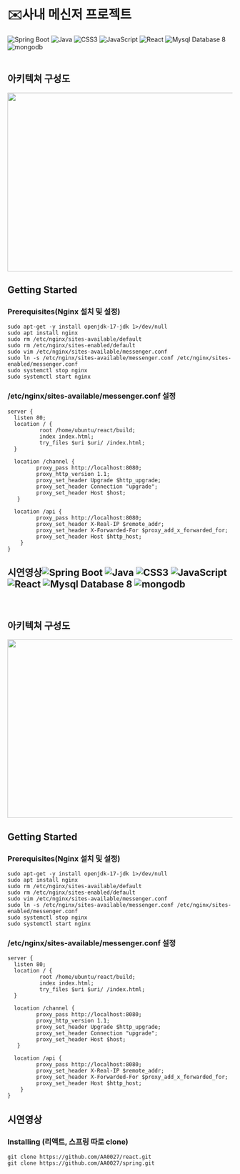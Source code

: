 # ✉️사내 메신저 프로젝트

![Spring Boot](https://img.shields.io/badge/Spring%20Boot-6DB33F?style=for-the-badge&logo=springboot&logoColor=white)  ![Java](https://img.shields.io/badge/JAVA-000?style=for-the-badge&logo=java&logoColor=white) ![CSS3](https://img.shields.io/badge/css3-000?style=for-the-badge&logo=css3&logoColor=white) ![JavaScript](https://img.shields.io/badge/javascript-000?style=for-the-badge&logo=javascript&logoColor=white) ![React](https://img.shields.io/badge/React-61DAFB?style=for-the-badge) ![Mysql Database 8](https://img.shields.io/badge/MySql-F80000?style=for-the-badge) ![mongodb](https://img.shields.io/badge/mongodb-47A248?style=for-the-badge&logo=mongodb&logoColor=white)  
<br>


## 아키텍쳐 구성도
<img src="https://github.com/user-attachments/assets/d61d1444-a6fb-4272-8143-8d1f63da047a" width="650" height="400" />
<br/>

## Getting Started 


### Prerequisites(Nginx 설치 및 설정)
```
sudo apt-get -y install openjdk-17-jdk 1>/dev/null
sudo apt install nginx
sudo rm /etc/nginx/sites-available/default
sudo rm /etc/nginx/sites-enabled/default
sudo vim /etc/nginx/sites-available/messenger.conf
sudo ln -s /etc/nginx/sites-available/messenger.conf /etc/nginx/sites-enabled/messenger.conf
sudo systemctl stop nginx
sudo systemctl start nginx
```



### /etc/nginx/sites-available/messenger.conf 설정



```
server {
  listen 80;
  location / {
          root /home/ubuntu/react/build;
          index index.html;
          try_files $uri $uri/ /index.html;
  }

  location /channel {
         proxy_pass http://localhost:8080;
         proxy_http_version 1.1;
         proxy_set_header Upgrade $http_upgrade;
         proxy_set_header Connection "upgrade";
         proxy_set_header Host $host;
   }

  location /api {
         proxy_pass http://localhost:8080;
         proxy_set_header X-Real-IP $remote_addr;
         proxy_set_header X-Forwarded-For $proxy_add_x_forwarded_for;
         proxy_set_header Host $http_host;
    }
}
```

## 시연영상![Spring Boot](https://img.shields.io/badge/Spring%20Boot-6DB33F?style=for-the-badge&logo=springboot&logoColor=white)  ![Java](https://img.shields.io/badge/JAVA-000?style=for-the-badge&logo=java&logoColor=white) ![CSS3](https://img.shields.io/badge/css3-000?style=for-the-badge&logo=css3&logoColor=white) ![JavaScript](https://img.shields.io/badge/javascript-000?style=for-the-badge&logo=javascript&logoColor=white) ![React](https://img.shields.io/badge/React-61DAFB?style=for-the-badge) ![Mysql Database 8](https://img.shields.io/badge/MySql-F80000?style=for-the-badge) ![mongodb](https://img.shields.io/badge/mongodb-47A248?style=for-the-badge&logo=mongodb&logoColor=white)  
<br>


## 아키텍쳐 구성도
<img src="https://github.com/user-attachments/assets/d61d1444-a6fb-4272-8143-8d1f63da047a" width="650" height="400" />
<br/>

## Getting Started 


### Prerequisites(Nginx 설치 및 설정)
```
sudo apt-get -y install openjdk-17-jdk 1>/dev/null
sudo apt install nginx
sudo rm /etc/nginx/sites-available/default
sudo rm /etc/nginx/sites-enabled/default
sudo vim /etc/nginx/sites-available/messenger.conf
sudo ln -s /etc/nginx/sites-available/messenger.conf /etc/nginx/sites-enabled/messenger.conf
sudo systemctl stop nginx
sudo systemctl start nginx
```



### /etc/nginx/sites-available/messenger.conf 설정



```
server {
  listen 80;
  location / {
          root /home/ubuntu/react/build;
          index index.html;
          try_files $uri $uri/ /index.html;
  }

  location /channel {
         proxy_pass http://localhost:8080;
         proxy_http_version 1.1;
         proxy_set_header Upgrade $http_upgrade;
         proxy_set_header Connection "upgrade";
         proxy_set_header Host $host;
   }

  location /api {
         proxy_pass http://localhost:8080;
         proxy_set_header X-Real-IP $remote_addr;
         proxy_set_header X-Forwarded-For $proxy_add_x_forwarded_for;
         proxy_set_header Host $http_host;
    }
}
```

## 시연영상

### Installing (리액트, 스프링 따로 clone)

```
git clone https://github.com/AA0027/react.git
git clone https://github.com/AA0027/spring.git
```
